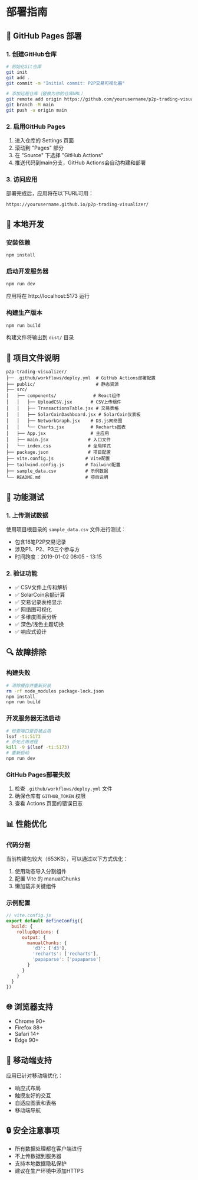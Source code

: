 # 部署指南

## 🚀 GitHub Pages 部署

### 1. 创建GitHub仓库
```bash
# 初始化Git仓库
git init
git add .
git commit -m "Initial commit: P2P交易可视化器"

# 添加远程仓库（替换为你的仓库URL）
git remote add origin https://github.com/yourusername/p2p-trading-visualizer.git
git branch -M main
git push -u origin main
```

### 2. 启用GitHub Pages
1. 进入仓库的 Settings 页面
2. 滚动到 "Pages" 部分
3. 在 "Source" 下选择 "GitHub Actions"
4. 推送代码到main分支，GitHub Actions会自动构建和部署

### 3. 访问应用
部署完成后，应用将在以下URL可用：
```
https://yourusername.github.io/p2p-trading-visualizer/
```

## 🔧 本地开发

### 安装依赖
```bash
npm install
```

### 启动开发服务器
```bash
npm run dev
```
应用将在 http://localhost:5173 运行

### 构建生产版本
```bash
npm run build
```
构建文件将输出到 `dist/` 目录

## 📁 项目文件说明

```
p2p-trading-visualizer/
├── .github/workflows/deploy.yml  # GitHub Actions部署配置
├── public/                       # 静态资源
├── src/
│   ├── components/              # React组件
│   │   ├── UploadCSV.jsx       # CSV上传组件
│   │   ├── TransactionsTable.jsx # 交易表格
│   │   ├── SolarCoinDashboard.jsx # SolarCoin仪表板
│   │   ├── NetworkGraph.jsx    # D3.js网络图
│   │   └── Charts.jsx          # Recharts图表
│   ├── App.jsx                 # 主应用
│   ├── main.jsx               # 入口文件
│   └── index.css              # 全局样式
├── package.json               # 项目配置
├── vite.config.js            # Vite配置
├── tailwind.config.js        # Tailwind配置
├── sample_data.csv           # 示例数据
└── README.md                 # 项目说明
```

## 🎯 功能测试

### 1. 上传测试数据
使用项目根目录的 `sample_data.csv` 文件进行测试：
- 包含16笔P2P交易记录
- 涉及P1、P2、P3三个参与方
- 时间跨度：2019-01-02 08:05 - 13:15

### 2. 验证功能
- ✅ CSV文件上传和解析
- ✅ SolarCoin余额计算
- ✅ 交易记录表格显示
- ✅ 网络图可视化
- ✅ 多维度图表分析
- ✅ 深色/浅色主题切换
- ✅ 响应式设计

## 🔍 故障排除

### 构建失败
```bash
# 清除缓存并重新安装
rm -rf node_modules package-lock.json
npm install
npm run build
```

### 开发服务器无法启动
```bash
# 检查端口是否被占用
lsof -ti:5173
# 杀死占用进程
kill -9 $(lsof -ti:5173)
# 重新启动
npm run dev
```

### GitHub Pages部署失败
1. 检查 `.github/workflows/deploy.yml` 文件
2. 确保仓库有 `GITHUB_TOKEN` 权限
3. 查看 Actions 页面的错误日志

## 📊 性能优化

### 代码分割
当前构建包较大（653KB），可以通过以下方式优化：
1. 使用动态导入分割组件
2. 配置 Vite 的 manualChunks
3. 懒加载非关键组件

### 示例配置
```javascript
// vite.config.js
export default defineConfig({
  build: {
    rollupOptions: {
      output: {
        manualChunks: {
          'd3': ['d3'],
          'recharts': ['recharts'],
          'papaparse': ['papaparse']
        }
      }
    }
  }
})
```

## 🌐 浏览器支持

- Chrome 90+
- Firefox 88+
- Safari 14+
- Edge 90+

## 📱 移动端支持

应用已针对移动端优化：
- 响应式布局
- 触摸友好的交互
- 自适应图表和表格
- 移动端导航

## 🔒 安全注意事项

- 所有数据处理都在客户端进行
- 不上传数据到服务器
- 支持本地数据隐私保护
- 建议在生产环境中添加HTTPS
